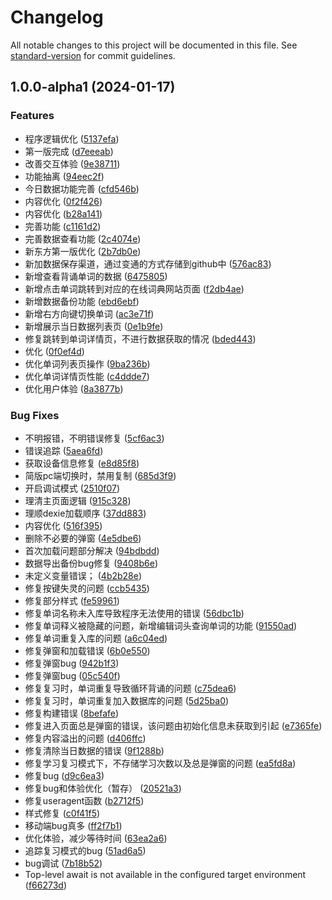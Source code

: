 # Changelog

All notable changes to this project will be documented in this file. See [standard-version](https://github.com/conventional-changelog/standard-version) for commit guidelines.

## 1.0.0-alpha1 (2024-01-17)


### Features

* 程序逻辑优化 ([5137efa](https://github.com/simply-none/redict/commit/5137efadbffe39bf3dc5ddacbcdef8eeb06d809b))
* 第一版完成 ([d7eeeab](https://github.com/simply-none/redict/commit/d7eeeab993a4bab7a150a43176b1505940dbef10))
* 改善交互体验 ([9e38711](https://github.com/simply-none/redict/commit/9e38711c8fef6dd913ad16e0c8a02edd28c14ef2))
* 功能抽离 ([94eec2f](https://github.com/simply-none/redict/commit/94eec2fe23df7e62df2a28350424dcda95a3ba99))
* 今日数据功能完善 ([cfd546b](https://github.com/simply-none/redict/commit/cfd546b83c2f598efe7a186c46c42028da405b7e))
* 内容优化 ([0f2f426](https://github.com/simply-none/redict/commit/0f2f426a6cef6d1c706c80f0fcd1a35aac8c02c1))
* 内容优化 ([b28a141](https://github.com/simply-none/redict/commit/b28a1410b51a47ca0573e18c21fc42fb5f6cceb0))
* 完善功能 ([c1161d2](https://github.com/simply-none/redict/commit/c1161d27ae2c876bf231d82d8e6d430b0d95033f))
* 完善数据查看功能 ([2c4074e](https://github.com/simply-none/redict/commit/2c4074e337fa39f78c27096fbcc9e29582251147))
* 新东方第一版优化 ([2b7db0e](https://github.com/simply-none/redict/commit/2b7db0ed0ed6bd169697135a8359c2cc6d51e7f0))
* 新加数据保存渠道，通过变通的方式存储到github中 ([576ac83](https://github.com/simply-none/redict/commit/576ac832d839fcbe4363ceca0e44013bafd26620))
* 新增查看背诵单词的数据 ([6475805](https://github.com/simply-none/redict/commit/647580547214d24dccf9480fc1d3a0df6ee438e9))
* 新增点击单词跳转到对应的在线词典网站页面 ([f2db4ae](https://github.com/simply-none/redict/commit/f2db4ae2d6eb9cedf9ad455ac10eeb79c2ca84da))
* 新增数据备份功能 ([ebd6ebf](https://github.com/simply-none/redict/commit/ebd6ebf72c78bbbc46ca442226f5ff2369457e42))
* 新增右方向键切换单词 ([ac3e71f](https://github.com/simply-none/redict/commit/ac3e71fa27399bddb53afcb9a31c6dc0660ba717))
* 新增展示当日数据列表页 ([0e1b9fe](https://github.com/simply-none/redict/commit/0e1b9fef08a90233784092e9363ab40d596168dd))
* 修复跳转到单词详情页，不进行数据获取的情况 ([bded443](https://github.com/simply-none/redict/commit/bded4431a5cfaae9259cac0910a95f01c2a9d4d5))
* 优化 ([0f0ef4d](https://github.com/simply-none/redict/commit/0f0ef4da1519c0b34c96b4cc278004493f446064))
* 优化单词列表页操作 ([9ba236b](https://github.com/simply-none/redict/commit/9ba236b0fe4a5be1ef3dd1fcc81696a9fa966899))
* 优化单词详情页性能 ([c4ddde7](https://github.com/simply-none/redict/commit/c4ddde7948e0b52200da7e8e8558ba621722c4a2))
* 优化用户体验 ([8a3877b](https://github.com/simply-none/redict/commit/8a3877bc4f44681dd4d00674e9b09d124ad90070))


### Bug Fixes

* 不明报错，不明错误修复 ([5cf6ac3](https://github.com/simply-none/redict/commit/5cf6ac3cae991c4f858d9e05c2f1f39e98441248))
* 错误追踪 ([5aea6fd](https://github.com/simply-none/redict/commit/5aea6fd524ff473aa66e5ec1f918ad54fbc4f1d5))
* 获取设备信息修复 ([e8d85f8](https://github.com/simply-none/redict/commit/e8d85f8f4bd1e9ad23cc8f076faeee2ef22f2633))
* 简版pc端切换时，禁用复制 ([685d3f9](https://github.com/simply-none/redict/commit/685d3f9f9555c816550bea0f80a1568b92eaa3b6))
* 开启调试模式 ([2510f07](https://github.com/simply-none/redict/commit/2510f079ccbb7aa937ec5fe1cdc2897d36893919))
* 理清主页面逻辑 ([915c328](https://github.com/simply-none/redict/commit/915c3283764cae14ce96b65c566b32e982aa7ca1))
* 理顺dexie加载顺序 ([37dd883](https://github.com/simply-none/redict/commit/37dd883c4df8831a1996d54f472954b246c8dec5))
* 内容优化 ([516f395](https://github.com/simply-none/redict/commit/516f39590f6812339f442d035e58b93627a33b44))
* 删除不必要的弹窗 ([4e5dbe6](https://github.com/simply-none/redict/commit/4e5dbe6ba5c42acff674faa866ae91bb6f3a3919))
* 首次加载问题部分解决 ([94bdbdd](https://github.com/simply-none/redict/commit/94bdbdd9ca6b856dd89df4f29da9c59cd00cb82d))
* 数据导出备份bug修复 ([9408b6e](https://github.com/simply-none/redict/commit/9408b6eaed097ade8dfdd26186e4ef6d2908e2bb))
* 未定义变量错误； ([4b2b28e](https://github.com/simply-none/redict/commit/4b2b28e6fe0fbc709708fea27e642ff6e519256d))
* 修复按键失灵的问题 ([ccb5435](https://github.com/simply-none/redict/commit/ccb54359f1312df13dbd4d1ecc9350144fe2894e))
* 修复部分样式 ([fe59961](https://github.com/simply-none/redict/commit/fe599612ad7129026fb5b7ea5215359a1ebe5da0))
* 修复单词名称未入库导致程序无法使用的错误 ([56dbc1b](https://github.com/simply-none/redict/commit/56dbc1bdfe42aa0ee9f65e271a9aa406bb33e519))
* 修复单词释义被隐藏的问题，新增编辑词头查询单词的功能 ([91550ad](https://github.com/simply-none/redict/commit/91550add33b1b76aed68ac5bde5b37b546add104))
* 修复单词重复入库的问题 ([a6c04ed](https://github.com/simply-none/redict/commit/a6c04ed4d3d8a24075f9f6c0f06b2fee396efef3))
* 修复弹窗和加载错误 ([6b0e550](https://github.com/simply-none/redict/commit/6b0e5503736864684fb04676d82729980427fca3))
* 修复弹窗bug ([942b1f3](https://github.com/simply-none/redict/commit/942b1f31f4754849c38e95c009f8d3aff8e8bbbc))
* 修复弹窗bug ([05c540f](https://github.com/simply-none/redict/commit/05c540fd2a6dbc08994a0a3f18d5b3885feabe93))
* 修复复习时，单词重复导致循环背诵的问题 ([c75dea6](https://github.com/simply-none/redict/commit/c75dea6e2378c446513c88a587211c7657174c13))
* 修复复习时，单词重复加入数据库的问题 ([5d25ba0](https://github.com/simply-none/redict/commit/5d25ba02df85324fbeb03ee777fc2be08cecbb19))
* 修复构建错误 ([8befafe](https://github.com/simply-none/redict/commit/8befafe2eabb795789b37c510fb21cc27c83d663))
* 修复进入页面总是弹窗的错误，该问题由初始化信息未获取到引起 ([e7365fe](https://github.com/simply-none/redict/commit/e7365fe00b512d086d56f0f5685bb9c3ec62c594))
* 修复内容溢出的问题 ([d406ffc](https://github.com/simply-none/redict/commit/d406ffc0418591084bec66f712606f6b1e3113af))
* 修复清除当日数据的错误 ([9f1288b](https://github.com/simply-none/redict/commit/9f1288b762d468c2e9680f2c2aa3459a2dbaa10b))
* 修复学习复习模式下，不存储学习次数以及总是弹窗的问题 ([ea5fd8a](https://github.com/simply-none/redict/commit/ea5fd8a480a72bda5c7e4de813c848d15efb233e))
* 修复bug ([d9c6ea3](https://github.com/simply-none/redict/commit/d9c6ea33bf8e1caba58442bc145e0c843294c002))
* 修复bug和体验优化（暂存） ([20521a3](https://github.com/simply-none/redict/commit/20521a3814f29d0214f2f2c4acfabf7e982167bf))
* 修复useragent函数 ([b2712f5](https://github.com/simply-none/redict/commit/b2712f53c2b4d5671e7122d634deb1cb7fcd5d78))
* 样式修复 ([c0f41f5](https://github.com/simply-none/redict/commit/c0f41f5b10d86804820db59ec6c0469fd61e0713))
* 移动端bug真多 ([ff2f7b1](https://github.com/simply-none/redict/commit/ff2f7b15467509578dab199599c8e6fe428bca7f))
* 优化体验，减少等待时间 ([63ea2a6](https://github.com/simply-none/redict/commit/63ea2a6d301f1f2ed6e20ac4f9b2e74c649a6731))
* 追踪复习模式的bug ([51ad6a5](https://github.com/simply-none/redict/commit/51ad6a5e2ea70a55588f8f9d33547326a0670a8d))
* bug调试 ([7b18b52](https://github.com/simply-none/redict/commit/7b18b52cfe7136149be01f573ef56094001dabd5))
* Top-level await is not available in the configured target environment ([f66273d](https://github.com/simply-none/redict/commit/f66273d517245b7f1fcf9494b080cdf192f0c957))
